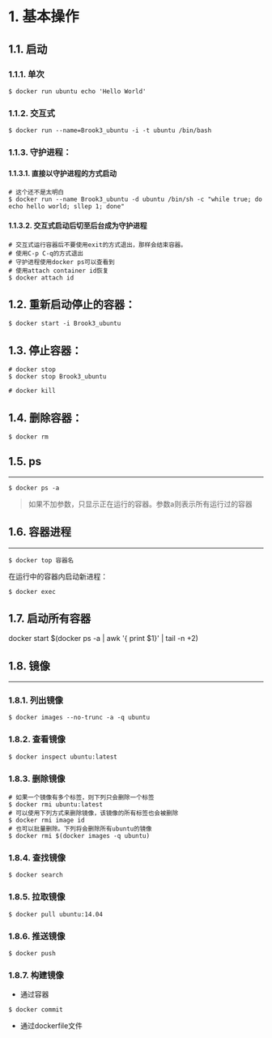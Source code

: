 # 1. 基本操作
## 1.1. 启动
### 1.1.1. 单次
```shell
$ docker run ubuntu echo 'Hello World'
```

### 1.1.2. 交互式
```shell
$ docker run --name=Brook3_ubuntu -i -t ubuntu /bin/bash
```

### 1.1.3. 守护进程：
#### 1.1.3.1. 直接以守护进程的方式启动
```shell
# 这个还不是太明白
$ docker run --name Brook3_ubuntu -d ubuntu /bin/sh -c "while true; do echo hello world; sllep 1; done"
```

#### 1.1.3.2. 交互式启动后切至后台成为守护进程
```shell
# 交互式运行容器后不要使用exit的方式退出，那样会结束容器。
# 使用C-p C-q的方式退出
# 守护进程使用docker ps可以查看到
# 使用attach container id恢复
$ docker attach id
```

## 1.2. 重新启动停止的容器：
```shell
$ docker start -i Brook3_ubuntu
```

## 1.3. 停止容器：
```shell
# docker stop
$ docker stop Brook3_ubuntu

# docker kill
```
## 1.4. 删除容器：
```shell
$ docker rm
```

## 1.5. ps
---
```shell
$ docker ps -a
```
> 如果不加参数，只显示正在运行的容器。参数a则表示所有运行过的容器

## 1.6. 容器进程
---
```shell
$ docker top 容器名
```
在运行中的容器内启动新进程：
```shell
$ docker exec
```

## 1.7. 启动所有容器
docker start $(docker ps -a | awk '{ print $1}' | tail -n +2)

## 1.8. 镜像
---
### 1.8.1. 列出镜像
```shell
$ docker images --no-trunc -a -q ubuntu
```
### 1.8.2. 查看镜像
```shell
$ docker inspect ubuntu:latest
```
### 1.8.3. 删除镜像
```shell
# 如果一个镜像有多个标签，则下列只会删除一个标签
$ docker rmi ubuntu:latest
# 可以使用下列方式来删除镜像，该镜像的所有标签也会被删除
$ docker rmi image id
# 也可以批量删除。下列将会删除所有ubuntu的镜像
$ docker rmi $(docker images -q ubuntu)
```
### 1.8.4. 查找镜像
```shell
$ docker search
```
### 1.8.5. 拉取镜像
```shell
$ docker pull ubuntu:14.04
```
### 1.8.6. 推送镜像
```shell
$ docker push
```
### 1.8.7. 构建镜像
* 通过容器
```shell
$ docker commit
```
* 通过dockerfile文件

